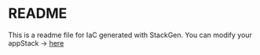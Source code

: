 # README
This is a readme file for IaC generated with StackGen.
You can modify your appStack -> [here](http://main.dev.stackgen.com/appstacks/9c5278cc-5667-497c-a7d6-0c4f3da14212)
